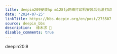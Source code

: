 ```yaml
---
title: deepin209安装hp m128fp网络打印机安装后无法打印
date: '2024-07-25'
linkTitle: https://bbs.deepin.org/en/post/275507
source: deepin_bbs
description:  缘木求  
disable_comments: true
---
```

deepin20.9
